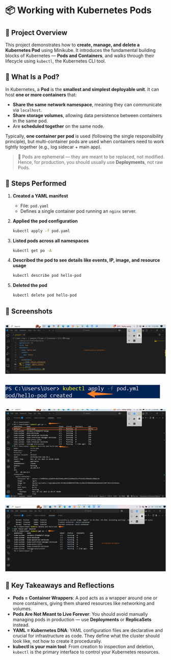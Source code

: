 

# 📦 Working with Kubernetes Pods

## 📝 Project Overview

This project demonstrates how to **create, manage, and delete a Kubernetes Pod** using Minikube. It introduces the fundamental building blocks of Kubernetes — **Pods and Containers**, and walks through their lifecycle using `kubectl`, the Kubernetes CLI tool.



## 🧠 What Is a Pod?

In Kubernetes, a **Pod** is the **smallest and simplest deployable unit**. It can host **one or more containers** that:

* **Share the same network namespace**, meaning they can communicate via `localhost`.
* **Share storage volumes**, allowing data persistence between containers in the same pod.
* Are **scheduled together** on the same node.

Typically, **one container per pod** is used (following the single responsibility principle), but multi-container pods are used when containers need to work tightly together (e.g., log sidecar + main app).

> 🚀 Pods are ephemeral — they are meant to be replaced, not modified. Hence, for production, you should usually use **Deployments**, not raw Pods.



## 🧪 Steps Performed

1. **Created a YAML manifest**

   * File: `pod.yaml`
   * Defines a single container pod running an `nginx` server.

2. **Applied the pod configuration**

   ```bash
   kubectl apply -f pod.yaml
   ```

3. **Listed pods across all namespaces**

   ```bash
   kubectl get po -A
   ```

4. **Described the pod to see details like events, IP, image, and resource usage**

   ```bash
   kubectl describe pod hello-pod
   ```

5. **Deleted the pod**

   ```bash
   kubectl delete pod hello-pod
   ```



## 📸 Screenshots



 ![Pod Creation](imgs/pod1.png)
 --- 
 ![Get Pods](imgs/pod2.png)    
 --- 
![Describe Pod](imgs/pod3.png) 
 ---
 ![Delete Pod](imgs/pod4.png)   



## 🧾 Key Takeaways and Reflections

* **Pods = Container Wrappers**: A pod acts as a wrapper around one or more containers, giving them shared resources like networking and volumes.
* **Pods Are Not Meant to Live Forever**: You should avoid manually managing pods in production — use **Deployments** or **ReplicaSets** instead.
* **YAML = Kubernetes DNA**: YAML configuration files are declarative and crucial for infrastructure as code. They define what the cluster should look like, not how to create it procedurally.
* **kubectl is your main tool**: From creation to inspection and deletion, `kubectl` is the primary interface to control your Kubernetes resources.


